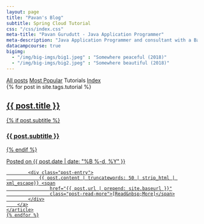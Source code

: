 ```yaml
---
layout: page
title: "Pavan's Blog"
subtitle: Spring Cloud Tutorial
css: "/css/index.css"
meta-title: "Pavan Gurudutt - Java Application Programmer"
meta-description: "Java Application Programmer and consultant with a Bachelor's degree in Electronics and Communications"
datacampcourse: true
bigimg:
  - "/img/big-imgs/big1.jpeg" : "Somewhere peaceful (2018)"
  - "/img/big-imgs/big2.jpeg" : "Somewhere beautiful (2018)"  
---
```


<div class="list-filters">
	<a href="/" class="list-filter">All posts</a> <a href="/popular"
		class="list-filter">Most Popular</a> <span
		class="list-filter filter-selected">Tutorials</span> <a href="/tags"
		class="list-filter">Index</a>
</div>

<div class="posts-list">
	{% for post in site.tags.tutorial %}
	<article>
		<a class="post-preview" href="{{ post.url | prepend: site.baseurl }}">
			<h2 class="post-title">{{ post.title }}</h2> {% if post.subtitle %}
			<h3 class="post-subtitle">{{ post.subtitle }}</h3> {% endif %}
			<p class="post-meta">Posted on {{ post.date | date: "%B %-d, %Y"
				}}</p>

			<div class="post-entry">
				{{ post.content | truncatewords: 50 | strip_html | xml_escape}} <span
					href="{{ post.url | prepend: site.baseurl }}"
					class="post-read-more">[Read&nbsp;More]</span>
			</div>
		</a>
	</article>
	{% endfor %}
</div>
